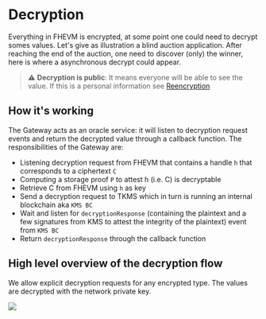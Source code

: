 # Decryption

Everything in FHEVM is encrypted, at some point one could need to decrypt somes values. Let's give as illustration a blind auction application.
After reaching the end of the auction, one need to discover (only) the winner, here is where a asynchronous decrypt could appear. 


> :warning: **Decryption is public**: It means everyone will be able to see the value. If this is a personal information see [Reencryption](./reencryption.md)

## How it's working

The Gateway acts as an oracle service: it will listen to decryption request events and return the decrypted value through a callback function.
The responsibilities of the Gateway are:
- Listening decryption request from FHEVM that contains a handle `h` that corresponds to a  ciphertext `C`
- Computing a storage proof `P` to attest h (i.e. C)  is decryptable
- Retrieve C from FHEVM using `h` as key
- Send a decryption request to TKMS which in turn is running an internal blockchain aka `KMS BC`
- Wait and listen for `decryptionResponse` (containing the plaintext and a few signatures from KMS to attest the integrity of the plaintext) event from `KMS BC`
- Return `decryptionResponse` through the callback function

## High level overview of the decryption flow 

We allow explicit decryption requests for any encrypted type. The values are decrypted with the network private key.

![](asyncDecrypt.png)






